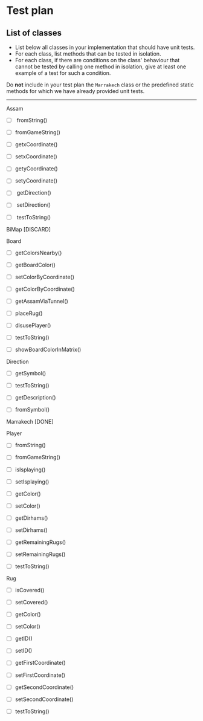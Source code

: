 
# Test plan

## List of classes

* List below all classes in your implementation that should have unit tests.
* For each class, list methods that can be tested in isolation.
* For each class, if there are conditions on the class' behaviour that cannot
  be tested by calling one method in isolation, give at least one example of
  a test for such a condition.

Do **not** include in your test plan the `Marrakech` class or the predefined
static methods for which we have already provided unit tests.

---



Assam

-   [ ] ​    fromString()

-   [ ] ​    fromGameString()

-   [ ] ​    getxCoordinate()

-   [ ] ​    setxCoordinate()

-   [ ] ​    getyCoordinate()

-   [ ] ​    setyCoordinate()

-   [ ] ​    getDirection()

-   [ ] ​    setDirection()

-   [ ] ​    testToString()

BiMap [DISCARD]

Board

-   [ ]   getColorsNearby()

-   [ ]   getBoardColor()

-   [ ]   setColorByCoordinate()

-   [ ]   getColorByCoordinate()

-   [ ]   getAssamViaTunnel()

-   [ ]   placeRug()

-   [ ]   disusePlayer()

-   [ ]   testToString()

-   [ ]   showBoardColorInMatrix()

Direction

-   [ ]   getSymbol()

-   [ ]   testToString()

-   [ ]   getDescription()

-   [ ]   fromSymbol()


Marrakech [DONE]

Player

-   [ ]   fromString()

-   [ ]   fromGameString()

-   [ ]   isIsplaying()

-   [ ]   setIsplaying()

-   [ ]   getColor()

-   [ ]   setColor()

-   [ ]   getDirhams()

-   [ ]   setDirhams()

-   [ ]   getRemainingRugs()

-   [ ]   setRemainingRugs()

-   [ ]   testToString()


Rug

-   [ ]   isCovered()

-   [ ]   setCovered()

-   [ ]   getColor()

-   [ ]   setColor()

-   [ ]   getID()

-   [ ]   setID()

-   [ ]   getFirstCoordinate()

-   [ ]   setFirstCoordinate()

-   [ ]   getSecondCoordinate()

-   [ ]   setSecondCoordinate()

-   [ ]   testToString()